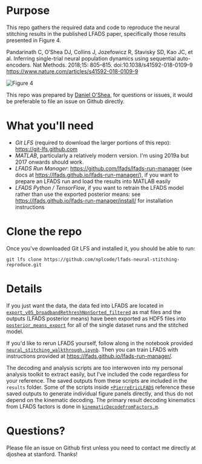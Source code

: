 # Purpose

This repo gathers the required data and code to reproduce the neural stitching results in the published LFADS paper, specifically those results presented in Figure 4.

Pandarinath C, O’Shea DJ, Collins J, Jozefowicz R, Stavisky SD, Kao JC, et al. Inferring single-trial neural population dynamics using sequential auto-encoders. Nat Methods. 2018;15: 805–815. doi:10.1038/s41592-018-0109-9
https://www.nature.com/articles/s41592-018-0109-9

![Figure 4](https://raw.githubusercontent.com/nplcode/lfads-neural-stitching-reproduce/master/fig4_raster.png "Figure 4")

This repo was prepared by [Daniel O'Shea](http://djoshea.com), for questions or issues, it would be preferable to file an issue on Github directly.

# What you'll need

* *Git LFS* (required to download the larger portions of this repo): https://git-lfs.github.com
* *MATLAB*, particularly a relatively modern version. I'm using 2019a but 2017 onwards should work.
* *LFADS Run Manager*: https://github.com/lfads/lfads-run-manager (see docs at https://lfads.github.io/lfads-run-manager/), if you want to prepare an LFADS run and load the results into MATLAB easily
* *LFADS Python / TensorFlow*, if you want to retrain the LFADS model rather than use the exported posterior means: see https://lfads.github.io/lfads-run-manager/install/ for installation instructions

# Clone the repo

Once you've downloaded Git LFS and installed it, you should be able to run:

```
git lfs clone https://github.com/nplcode/lfads-neural-stitching-reproduce.git
```

# Details

If you just want the data, the data fed into LFADS are located in [`export_v05_broadbandRethreshNonSorted_filtered`](https://github.com/nplcode/lfads-neural-stitching-reproduce/blob/master/export_v05_broadbandRethreshNonSorted_filtered) as mat files 
and the outputs (LFADS posterior means) have been exported as HDF5 files into [`posterior_means_export`](https://github.com/nplcode/lfads-neural-stitching-reproduce/blob/master/posterior_means_export) for all of the single
dataset runs and the stitched model.

If you'd like to rerun LFADS yourself, follow along in the notebook provided [`neural_stitching_walkthrough.ipynb`](https://github.com/nplcode/lfads-neural-stitching-reproduce/blob/master/neural_stitching_walkthrough.ipynb). 
Then you can train LFADS with instructions provided at https://lfads.github.io/lfads-run-manager/.

The decoding and analysis scripts are too interwoven into my personal analysis toolkit to extract easily, 
but I've included the code regardless for your reference. The saved outputs from these scripts are included in the 
`results` folder. Some of the scripts inside [`+PierreEricLFADS`](https://github.com/nplcode/lfads-neural-stitching-reproduce/blob/master/+PierreEricLFADS) reference these saved outputs to generate individual figure
panels directly, and thus do not depend on the kinematic decoding. The primary result decoding kinematics from LFADS factors 
is done in [`kinematicDecodeFromFactors.m`](https://github.com/nplcode/lfads-neural-stitching-reproduce/blob/master/+PierreEricLFADS/kinematicDecodeFromFactors.m).

# Questions?

Please file an issue on Github first unless you need to contact me directly at djoshea at stanford. Thanks!

